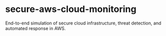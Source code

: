 # secure-aws-cloud-monitoring
End-to-end simulation of secure cloud infrastructure, threat detection, and automated response in AWS.
